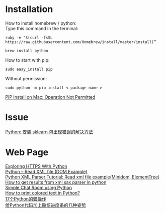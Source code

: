 # Installation
How to install homebrew / python:<br>
Type this command in the terminal:
```
ruby -e "$(curl -fsSL https://raw.githubusercontent.com/Homebrew/install/master/install)”

brew install python
```
How to start with pip:
```
sudo easy_install pip
```
Without permission:<br>
```
sudo python -m pip install < package name >
```
[PIP Install on Mac: Operation Not Permitted](https://marcelog.github.io/articles/mac_osx_python_pip_install_operation_not_permitted.html)

# Issue
[Python: 安装 sklearn 包出现错误的解决方法](https://www.cnblogs.com/zhenqichai/p/fix-pip-install-sklearn-problem.html)<br>

# Web Page
[Exploring HTTPS With Python](https://realpython.com/python-https/#creating-an-example-application)<br>
[Python – Read XML file (DOM Example)](https://mkyong.com/python/python-read-xml-file-dom-example/)<br>
[Python XML Parser Tutorial: Read xml file example(Minidom, ElementTree)](https://www.guru99.com/manipulating-xml-with-python.html)<br>
[How to get results from xml sax parser in python](https://stackoverflow.com/questions/12263029/how-to-get-results-from-xml-sax-parser-in-python)<br>
[Simple Chat Room using Python](https://www.geeksforgeeks.org/simple-chat-room-using-python/)<br>
[How to print colored text in Python?](https://stackoverflow.com/questions/287871/how-to-print-colored-text-in-python)<br>
[17个Python的骚操作](https://mp.weixin.qq.com/s/8ye-HvILS22BWfHolSq56Q)<br>
[给Python代码加上酷炫进度条的几种姿势](https://mp.weixin.qq.com/s?__biz=MzA3MTg4NjY4Mw==&mid=2457306962&idx=3&sn=49c19d6d777113f5de2ef30da43b71b7&chksm=88a59566bfd21c70a356cc0ee182b6f1040ed4173657e109542d0f62a45df0cde7f846774e44&mpshare=1&scene=24&srcid=&sharer_sharetime=1591575499640&sharer_shareid=5248b642421520dc17bbeaa482b77f50#rd)<br>

